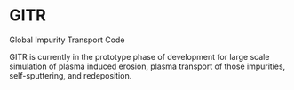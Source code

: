 # GITR
Global Impurity Transport Code

GITR is currently in the prototype phase of development for large scale simulation of plasma induced erosion, plasma transport of those impurities, self-sputtering, and redeposition.
